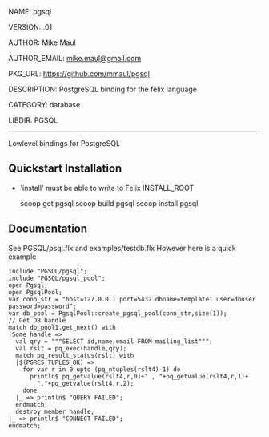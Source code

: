 NAME: pgsql

VERSION: .01  

AUTHOR: Mike Maul

AUTHOR_EMAIL: mike.maul@gmail.com

PKG_URL: https://github.com/mmaul/pgsql

DESCRIPTION: PostgreSQL binding for the felix language

CATEGORY: database

LIBDIR: PGSQL

-----
Lowlevel bindings for PostgreSQL

## Quickstart Installation ##
* 'install' must be able to write to Felix INSTALL_ROOT

    scoop get pgsql
    scoop build pgsql
    scoop install pgsql

## Documentation ##
See PGSQL/psql.flx and examples/testdb.flx
However here is a quick example

    include "PGSQL/pgsql";
    include "PGSQL/pgsql_pool";
    open Pgsql;
    open PgsqlPool;
    var conn_str = "host=127.0.0.1 port=5432 dbname=template1 user=dbuser password=password";
    var db_pool = PgsqlPool::create_pgsql_pool(conn_str,size(1));
    // Get DB handle 
    match db_pool1.get_next() with
    |Some handle => 
      val qry = """SELECT id,name,email FROM mailing_list""";
      val rslt = pq_exec(handle,qry);
      match pq_result_status(rslt) with
      |$(PGRES_TUPLES_OK) => 
        for var r in 0 upto (pq_ntuples(rslt4)-1) do
          println$ pq_getvalue(rslt4,r,0)+" , "+pq_getvalue(rslt4,r,1)+ 
            ","+pq_getvalue(rslt4,r,2);
        done
      |_ => println$ "QUERY FAILED";
      endmatch;
      destroy_member handle;
    |_ => println$ "CONNECT FAILED";
    endmatch;
    
  

